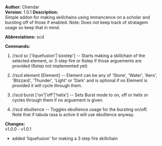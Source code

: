 **Author:** Chendar  
**Version:** 1.0.1
**Description:**  
Simple addon for making skillchains using immancence on a scholar and bursting off of those if enabled.
Note: Does not keep track of stratagem usage so keep that in mind.

**Abbreviations:** scd

**Commands:**
 1. //scd sc ['liquefusion'|'sixstep']	 -- Starts making a skillchain of the selected element, or 3-step fire or 6step if those arguements are provided 
											(6step not implemented yet)
											
 2. //scd element [Element]				 -- Element can be any of 'Stone', 'Water', 'Aero', 'Blizzard', 'Thunder', 'Light' or 'Dark' and is optional
											if no Element is provided it will cycle through them.
											
 3. //scd burst ['on'|'off'|'helix']  	 -- Sets Burst mode to on, off or helix or cycles through them if no arguement is given.
 
 4. //scd ebullience 					 -- Toggles ebullience usage for the bursting on/off. Note that if tabula rasa is active it will use ebullience anyway.

**Changes:**  
v1.0.0 - v1.0.1
 * added 'liquefusion' for making a 3 step fire skillchain
        